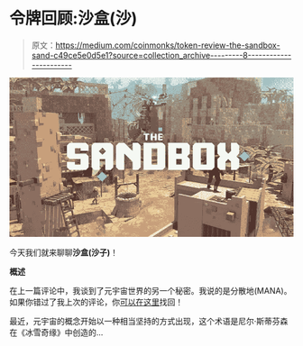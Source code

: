 # 令牌回顾:沙盒(沙)

> 原文：<https://medium.com/coinmonks/token-review-the-sandbox-sand-c49ce5e0d5e1?source=collection_archive---------8----------------------->

![](img/19945550f44556ea1edf3fa7b95d0b12.png)

今天我们就来聊聊**沙盒(沙子)**！

**概述**

在上一篇评论中，我谈到了元宇宙世界的另一个秘密。我说的是分散地(MANA)。如果你错过了我上次的评论，你[可以在这里](/coinmonks/token-review-decentraland-mana-84528828a11f?source=your_stories_page-------------------------------------)找回！

最近，元宇宙的概念开始以一种相当坚持的方式出现，这个术语是尼尔·斯蒂芬森在《冰雪奇缘》中创造的…